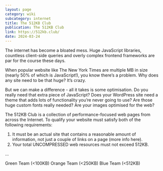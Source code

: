 ```yaml
---
layout: page
category: wiki
subcategory: internet
title: The 512KB Club
publication: The 512KB Club
link: https://512kb.club/
date: 2024-03-24
---
```


The internet has become a bloated mess. Huge JavaScript libraries, countless client-side queries and overly complex frontend frameworks are par for the course these days.

When popular website like The New York Times are multiple MB in size (nearly 50% of which is JavaScript!), you know there’s a problem. Why does any site need to be that huge? It’s crazy.

But we can make a difference - all it takes is some optimisation. Do you really need that extra piece of JavaScript? Does your WordPress site need a theme that adds lots of functionality you’re never going to use? Are those huge custom fonts really needed? Are your images optimised for the web?

The 512KB Club is a collection of performance-focused web pages from across the Internet. To qualify your website must satisfy both of the following requirements:

1. It must be an actual site that contains a reasonable amount of information, not just a couple of links on a page (more info here).
2. Your total UNCOMPRESSED web resources must not exceed 512KB.

…

Green Team (<100KB)
Orange Team (<250KB)
Blue Team (<512KB)
